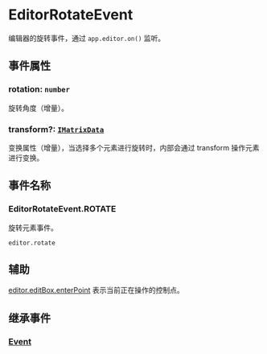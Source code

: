 # EditorRotateEvent

编辑器的旋转事件，通过 `app.editor.on()` 监听。

## 事件属性

### rotation: `number`

旋转角度（增量）。

### transform?: [`IMatrixData`](/api/interfaces/IMatrixData.md)

变换属性（增量），当选择多个元素进行旋转时，内部会通过 transform 操作元素进行变换。

## 事件名称

### EditorRotateEvent.ROTATE

旋转元素事件。

`editor.rotate`

## 辅助

[editor.editBox.enterPoint](../EditBox.md#enterpoint-editpoint) 表示当前正在操作的控制点。

## 继承事件

### [Event](/reference/event/basic/Event.md)

<!-- ## API

### [EditorRotateEvent](/api/classes/EditorRotateEvent.md) -->
